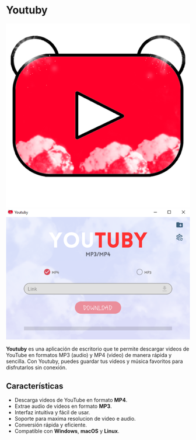 # Youtuby

![Logo de Youtuby](Image/icono.png)  ![Presentacion](Image/Presentacion.png)<!-- Si tienes un logo, inclúyelo aquí -->

**Youtuby** es una aplicación de escritorio que te permite descargar videos de YouTube en formatos MP3 (audio) y MP4 (video) de manera rápida y sencilla. Con Youtuby, puedes guardar tus videos y música favoritos para disfrutarlos sin conexión.

## Características

- Descarga videos de YouTube en formato **MP4**.
- Extrae audio de videos en formato **MP3**.
- Interfaz intuitiva y fácil de usar.
- Soporte para maxima resolucion de video e audio.
- Conversión rápida y eficiente.
- Compatible con **Windows**, **macOS** y **Linux**.
